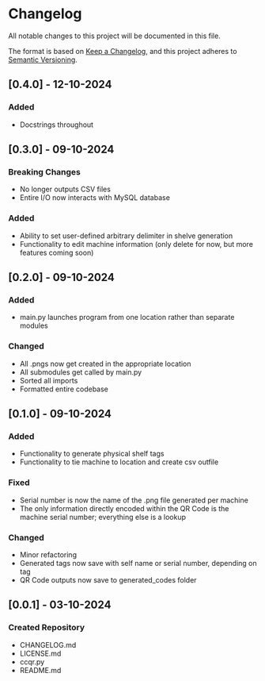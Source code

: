 # Changelog

All notable changes to this project will be documented in this file.

The format is based on [Keep a Changelog](https://keepachangelog.com/en/1.1.0/),
and this project adheres to [Semantic Versioning](https://semver.org/spec/v2.0.0.html).

## [0.4.0] - 12-10-2024

### Added

- Docstrings throughout

## [0.3.0] - 09-10-2024

### Breaking Changes

- No longer outputs CSV files
- Entire I/O now interacts with MySQL database

### Added

- Ability to set user-defined arbitrary delimiter in shelve generation
- Functionality to edit machine information (only delete for now, but more features coming soon)

## [0.2.0] - 09-10-2024

### Added

- main.py launches program from one location rather than separate modules

### Changed

- All .pngs now get created in the appropriate location
- All submodules get called by main.py
- Sorted all imports
- Formatted entire codebase

## [0.1.0] - 09-10-2024

### Added

- Functionality to generate physical shelf tags
- Functionality to tie machine to location and create csv outfile

### Fixed

- Serial number is now the name of the .png file generated per machine
- The only information directly encoded within the QR Code is the machine serial number; everything else is a lookup

### Changed

- Minor refactoring
- Generated tags now save with self name or serial number, depending on tag
- QR Code outputs now save to generated_codes folder

## [0.0.1] - 03-10-2024

### Created Repository

- CHANGELOG.md
- LICENSE.md
- ccqr.py
- README.md
